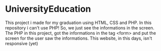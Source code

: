 # UniversityEducation
This project i made for my graduation using HTML, CSS and PHP. In this repository i can't use PHP! So, we just see the informations in the screen. The PHP in this project, got the informations in the tag &lt;form> and put the screen for the user saw the informations. This website, in this days, isn't responsive (yet)
